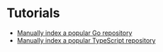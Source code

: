 # Tutorials

- [Manually index a popular Go repository](indexing_go_repo.md)
- [Manually index a popular TypeScript repository](indexing_ts_repo.md)

